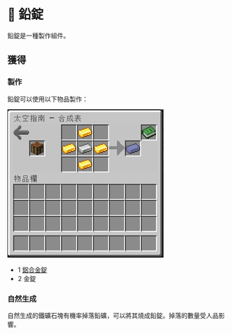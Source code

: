# 💎 鉛錠

鉛錠是一種製作組件。

## 獲得

### 製作

鉛錠可以使用以下物品製作：

![](<../.gitbook/assets/image (220) (1) (1).png>)

* 1 [鋁合金錠](../item/aluminium-alloy-ingot.md)
* 2 金錠

### 自然生成

自然生成的鐵礦石塊有機率掉落鉛礦，可以將其燒成鉛錠。掉落的數量受人品影響。
